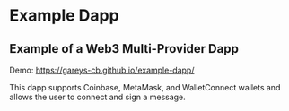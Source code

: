 # Example Dapp
## Example of a Web3 Multi-Provider Dapp

Demo: https://gareys-cb.github.io/example-dapp/

This dapp supports Coinbase, MetaMask, and WalletConnect wallets and allows the user to connect and sign a message.
